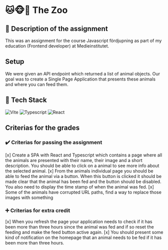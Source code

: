 # 🐱🐵🐼 The Zoo

## 📜 Description of the assignment

This was an assignment for the course Javascript fördjupning as part of my education (Frontend developer) at Medieinstitutet.

## Setup

We were given an API endpoint which returned a list of animal objects. Our goal was to create a Single Page Application that presents these animals and where you can feed them.

## 🚀 Tech Stack

![Vite](https://img.shields.io/badge/Vite-B73BFE?style=for-the-badge&logo=vite&logoColor=FFD62E) ![Typescript](https://img.shields.io/badge/TypeScript-007ACC?style=for-the-badge&logo=typescript&logoColor=white)
![React](https://img.shields.io/badge/React-61DAFB.svg?style=for-the-badge&logo=React&logoColor=black)

## Criterias for the grades

### ✔️ Criterias for passing the assignment

[x] Create a SPA with React and Typescript which contains a page where all the animals are presented with their name, their image and a short description. You should be able to click on a animal to see more info about the selected animal.
[x] From the animals individual page you should be able to feed the animal via a button. When this button is clicked it should be made clear that the animal has been fed and the button should be disabled. You also need to display the time stamp of when the animal was fed.
[x] Some of the animals have corrupted URL paths, find a way to replace those images with something

### ➕ Criterias for extra credit

[x] When you refresh the page your application needs to check if it has been more than three hours since the animal was fed and if so reset the feeding and make the feed button active again.
[x] You should present some kind of notification on the homepage that an animal needs to be fed if it has been more than three hours.
